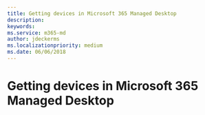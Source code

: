```yaml
---
title: Getting devices in Microsoft 365 Managed Desktop 
description:  
keywords: 
ms.service: m365-md
author: jdeckerms
ms.localizationpriority: medium
ms.date: 06/06/2018
---
```


# Getting devices in Microsoft 365 Managed Desktop